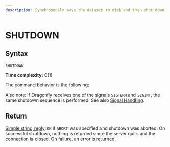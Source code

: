 ```yaml
---
description: Synchronously save the dataset to disk and then shut down the server
---
```


# SHUTDOWN

## Syntax

    SHUTDOWN

**Time complexity:** O(1)

The command behavior is the following:

<!-- we dont do any of that useful stuff:

* If there are any replicas lagging behind in replication:
  * Pause clients attempting to write by performing a `CLIENT PAUSE` with the `WRITE` option.
  * Wait up to the configured `shutdown-timeout` (default 10 seconds) for replicas to catch up the replication offset.
* Stop all the clients.
* Perform a blocking SAVE if at least one **save point** is configured.
* Flush the Append Only File if AOF is enabled.
* Quit the server.

-->

Also note: If Dragonfly receives one of the signals `SIGTERM` and `SIGINT`, the same shutdown sequence is performed.
See also [Signal Handling](https://redis.io/topics/signals).

## Return

[Simple string reply](https://redis.io/docs/reference/protocol-spec#resp-simple-strings): `OK` if `ABORT` was specified and shutdown was aborted.
On successful shutdown, nothing is returned since the server quits and the connection is closed.
On failure, an error is returned.
